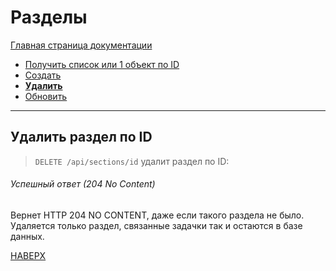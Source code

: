 # Разделы

[Главная страница документации](/README.md)

* [Получить список или 1 объект по ID](/deprecated-md-docs/section/section-get.md)
* [Создать](/deprecated-md-docs/section/section-create.md)   
* **[Удалить](/deprecated-md-docs/section/section-delete.md)** 
* [Обновить](/deprecated-md-docs/section/section-update.md)
---

## Удалить раздел по ID
> `DELETE /api/sections/id` удалит раздел по ID:
###### Успешный ответ (204 No Content)
Вернет HTTP 204 NO CONTENT, даже если такого раздела не было.
Удаляется только раздел, связанные задачки так и остаются в базе данных.

[НАВЕРХ](#разделы)